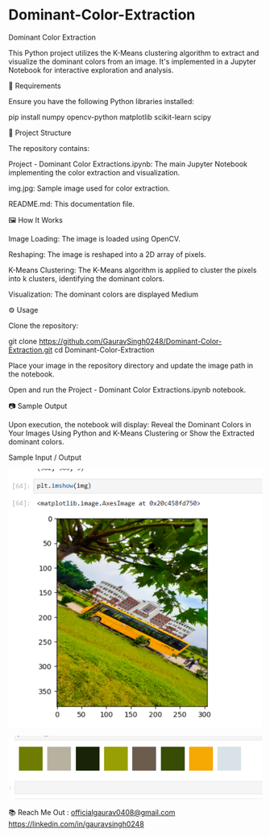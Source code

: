 # Dominant-Color-Extraction
Dominant Color Extraction

This Python project utilizes the K-Means clustering algorithm to extract and visualize the dominant colors from an image. It's implemented in a Jupyter Notebook for interactive exploration and analysis.

🧰 Requirements

Ensure you have the following Python libraries installed:

pip install numpy opencv-python matplotlib scikit-learn scipy


📁 Project Structure

The repository contains:

Project - Dominant Color Extractions.ipynb: The main Jupyter Notebook implementing the color extraction and visualization.

img.jpg: Sample image used for color extraction.

README.md: This documentation file.

🖼️ How It Works

Image Loading: The image is loaded using OpenCV.

Reshaping: The image is reshaped into a 2D array of pixels.

K-Means Clustering: The K-Means algorithm is applied to cluster the pixels into k clusters, identifying the dominant colors.

Visualization: The dominant colors are displayed
Medium

⚙️ Usage

Clone the repository:

git clone https://github.com/GauravSingh0248/Dominant-Color-Extraction.git
cd Dominant-Color-Extraction


Place your image in the repository directory and update the image path in the notebook.

Open and run the Project - Dominant Color Extractions.ipynb notebook.

📷 Sample Output

Upon execution, the notebook will display:
Reveal the Dominant Colors in Your Images Using Python and K-Means Clustering
or
Show the Extracted dominant colors.

Sample Input / Output


![alt text](image.png)

![alt text](image-1.png)


📚 Reach Me Out : officialgaurav0408@gmail.com
                   https://linkedin.com/in/gauravsingh0248
